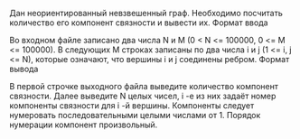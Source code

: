 Дан неориентированный невзвешенный граф. Необходимо посчитать количество его компонент связности и вывести их.
Формат ввода

Во входном файле записано два числа N и M (0 < N <= 100000, 0 <= M <= 100000). В следующих M строках записаны по два числа i и j (1 <= i, j <= N), которые означают, что вершины i и j соединены ребром.
Формат вывода

В первой строчке выходного файла выведите количество компонент связности. Далее выведите 
N
 целых чисел, 
i
-е из них задаёт номер компоненты связности для 
i
-й вершины. Компоненты следует нумеровать последовательными целыми числами от 1. Порядок нумерации компонент произвольный.
